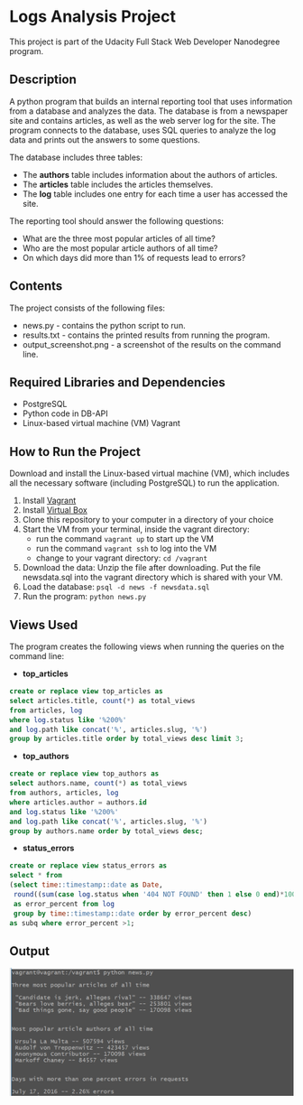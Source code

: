 # Logs Analysis Project
This project is part of the Udacity Full Stack Web Developer Nanodegree program.

## Description
A python program that builds an internal reporting tool that uses information from a database and analyzes the data.
The database is from a newspaper site and contains articles, as well as the web server log for the site.
The program connects to the database, uses SQL queries to analyze the log data and prints out the answers to some questions.

The database includes three tables:
- The **authors** table includes information about the authors of articles.
- The **articles** table includes the articles themselves.
- The **log** table includes one entry for each time a user has accessed the site.

The reporting tool should answer the following questions:
- What are the three most popular articles of all time?
- Who are the most popular article authors of all time?
- On which days did more than 1% of requests lead to errors?

## Contents
The project consists of the following files:
- news.py - contains the python script to run.
- results.txt - contains the printed results from running the program.
- output_screenshot.png - a screenshot of the results on the command line.

## Required Libraries and Dependencies
- PostgreSQL
- Python code in DB-API
- Linux-based virtual machine (VM) Vagrant

## How to Run the Project
Download and install the Linux-based virtual machine (VM), which includes all the necessary software (including PostgreSQL) to run the application.
1) Install [Vagrant](https://www.vagrantup.com/)
2) Install [Virtual Box](https://www.virtualbox.org/wiki/Downloads)
3) Clone this repository to your computer in a directory of your choice
4) Start the VM from your terminal, inside the vagrant directory:
   * run the command ```vagrant up``` to start up the VM
   * run the command ```vagrant ssh``` to log into the VM
   * change to your vagrant directory: ```cd /vagrant```
5) Download the data:
   Unzip the file after downloading. Put the file newsdata.sql into the vagrant directory which is shared with your VM.
6) Load the database:
   ```psql -d news -f newsdata.sql```
7) Run the program:
   ```python news.py```
   
## Views Used
The program creates the following views when running the queries on the command line:
* **top_articles**
```SQL 
create or replace view top_articles as
select articles.title, count(*) as total_views
from articles, log
where log.status like '%200%'
and log.path like concat('%', articles.slug, '%')
group by articles.title order by total_views desc limit 3;
```

* **top_authors**
```SQL
create or replace view top_authors as
select authors.name, count(*) as total_views
from authors, articles, log
where articles.author = authors.id
and log.status like '%200%'
and log.path like concat('%', articles.slug, '%')
group by authors.name order by total_views desc;
```

* **status_errors**
```SQL
create or replace view status_errors as
select * from
(select time::timestamp::date as Date,
 round((sum(case log.status when '404 NOT FOUND' then 1 else 0 end)*100.0)/count(log.status), 2)
 as error_percent from log
 group by time::timestamp::date order by error_percent desc)
as subq where error_percent >1;
```
## Output

![](/output_screenshot.png)
